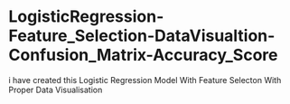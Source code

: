 # LogisticRegression-Feature_Selection-DataVisualtion-Confusion_Matrix-Accuracy_Score
i have created this Logistic Regression Model With Feature Selecton With Proper Data Visualisation
